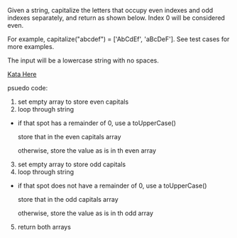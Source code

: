 Given a string, capitalize the letters that occupy even indexes and odd indexes separately, and return as shown below. Index 0 will be considered even.

For example, capitalize("abcdef") = ['AbCdEf', 'aBcDeF']. See test cases for more examples.

The input will be a lowercase string with no spaces.

[Kata Here](https://www.codewars.com/kata/alternate-capitalization/train/javascript)

psuedo code:

1. set empty array to store even capitals
2. loop through string
- if that spot has a remainder of 0, use a toUpperCase()
   
   store that in the even capitals array
   
   otherwise, store the value as is in th even array
3. set empty array to store odd capitals
4. loop through string
- if that spot does not have a remainder of 0, use a toUpperCase()
   
   store that in the odd capitals array
   
   otherwise, store the value as is in th odd array
5. return both arrays